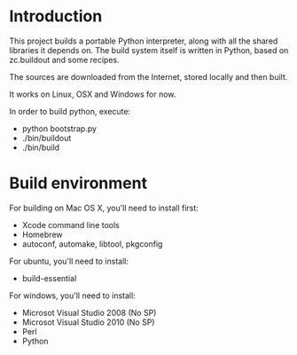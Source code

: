
Introduction
============

This project builds a portable Python interpreter, along with all the shared libraries it depends on.
The build system itself is written in Python, based on zc.buildout and some recipes.

The sources are downloaded from the Internet, stored locally and then built.

It works on Linux, OSX and Windows for now.

In order to build python, execute:

* python bootstrap.py
* ./bin/buildout
* ./bin/build

Build environment
=================

For building on Mac OS X, you'll need to install first:
* Xcode command line tools
* Homebrew
* autoconf, automake, libtool, pkgconfig

For ubuntu, you'll need to install:
* build-essential

For windows, you'll need to install:
* Microsot Visual Studio 2008 (No SP)
* Microsot Visual Studio 2010 (No SP)
* Perl
* Python
